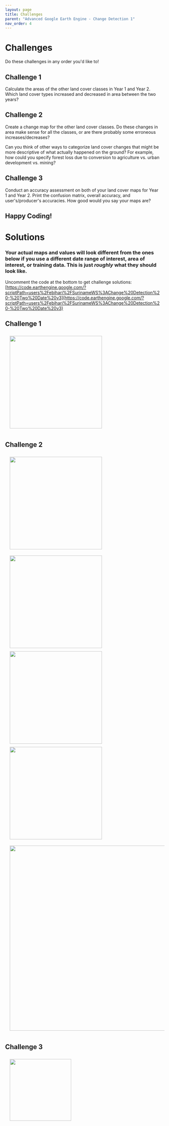 ```yaml
---
layout: page
title: Challenges
parent: "Advanced Google Earth Engine - Change Detection 1"
nav_order: 4
---
```


# Challenges

Do these challenges in any order you'd like to!

## Challenge 1

Calculate the areas of the other land cover classes in Year 1 and Year 2. Which land cover types increased and decreased in area between the two years?

## Challenge 2 

Create a change map for the other land cover classes. Do these changes in area make sense for all the classes, or are there probably some erroneous increases/decreases?

Can you think of other ways to categorize land cover changes that might be more descriptive of what actually happened on the ground?  For example, how could you specify forest loss due to conversion to agriculture vs. urban development vs. mining? 

## Challenge 3

Conduct an accuracy assessment on both of your land cover maps for Year 1 and Year 2.  Print the confusion matrix, overall accuracy, and user's/producer's accuracies.  How good would you say your maps are?

## Happy Coding!

# Solutions

### **Your actual maps and values will look different from the ones below if you use a different date range of interest, area of interest, or training data.  This is just *roughly* what they should look like.**

Uncomment the code at the bottom to get challenge solutions: [https://code.earthengine.google.com/?scriptPath=users%2Febihari%2FSurinameWS%3AChange%20Detection%20-%20Two%20Date%20v3](https://code.earthengine.google.com/?scriptPath=users%2Febihari%2FSurinameWS%3AChange%20Detection%20-%20Two%20Date%20v3)

## Challenge 1

<img align="center" src="../images/change-detection-1/landcoverarea_print.png" hspace="15" vspace="10" width="300">

## Challenge 2 

<img align="center" src="../images/change-detection-1/waterchange.png" hspace="15" vspace="10" width="300">
<img align="center" src="../images/change-detection-1/urbanchange.png" hspace="15" vspace="10" width="300">
<img align="center" src="../images/change-detection-1/agriculturechange.png" hspace="15" width="300">
<img align="center" src="../images/change-detection-1/baresoilchange.png" hspace="15" vspace="10" width="300">

<img align="center" src="../images/change-detection-1/forestchange_detailed.png" hspace="15" vspace="10" width="600">

## Challenge 3

<img align="center" src="../images/change-detection-1/accuracy_print.png" hspace="15" vspace="10" width="200">

